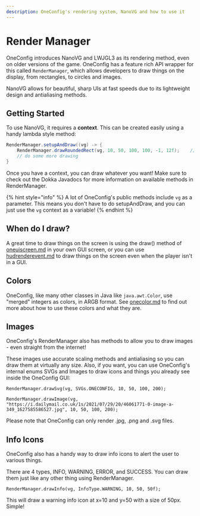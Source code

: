 ```yaml
---
description: OneConfig's rendering system, NanoVG and how to use it
---
```


# Render Manager

OneConfig introduces NanoVG and LWJGL3 as its rendering method, even on older versions of the game. OneConfig has a feature rich API wrapper for this called `RenderManager`, which allows developers to draw things on the display, from rectangles, to circles and images.

NanoVG allows for beautiful, sharp UIs at fast speeds due to its lightweight design and antialiasing methods.

## Getting Started

To use NanoVG, it requires a **context**. This can be created easily using a handy lambda style method:

```java
RenderManager.setupAndDraw((vg) -> {
    RenderManager.drawRoundedRect(vg, 10, 50, 100, 100, -1, 12f);    // draw a white rounded rectangle with corner radius 12 at x=10, y=50 with a width and height of 100
    // do some more drawing
}
```

Once you have a context, you can draw whatever you want! Make sure to check out the Dokka Javadocs for more information on available methods in RenderManager.

{% hint style="info" %}
A lot of OneConfig's public methods include `vg` as a parameter. This means you don't have to do setupAndDraw, and you can just use the `vg` context as a variable!
{% endhint %}

## When do I draw?

A great time to draw things on the screen is using the draw() method of [oneuiscreen.md](../oneuiscreen.md "mention") in your own GUI screen, or you can use [hudrenderevent.md](../../events/available-events/hudrenderevent.md "mention") to draw things on the screen even when the player isn't in a GUI.

## Colors

OneConfig, like many other classes in Java like `java.awt.Color`, use "merged" integers as colors, in ARGB format. See [onecolor.md](../../utils/onecolor.md "mention") to find out more about how to use these colors and what they are.

## Images

OneConfig's RenderManager also has methods to allow you to draw images - even straight from the internet!

These images use accurate scaling methods and antialiasing so you can draw them at virtually any size. Also, if you want, you can use OneConfig's internal enums SVGs and Images to draw icons and things you already see inside the OneConfig GUI:

`RenderManager.drawSvg(vg, SVGs.ONECONFIG, 10, 50, 100, 200);`

`RenderManager.drawImage(vg, "https://i.dailymail.co.uk/1s/2021/07/29/20/46061771-0-image-a-349_1627585586527.jpg", 10, 50, 100, 200);`

Please note that OneConfig can only render .jpg, .png and .svg files.

## Info Icons

OneConfig also has a handy way to draw info icons to alert the user to various things.

There are 4 types, INFO, WARNING, ERROR, and SUCCESS. You can draw them just like any other thing using RenderManager.

`RenderManager.drawInfo(vg, InfoType.WARNING, 10, 50, 50f);`

This will draw a warning info icon at x=10 and y=50 with a size of 50px. Simple!
